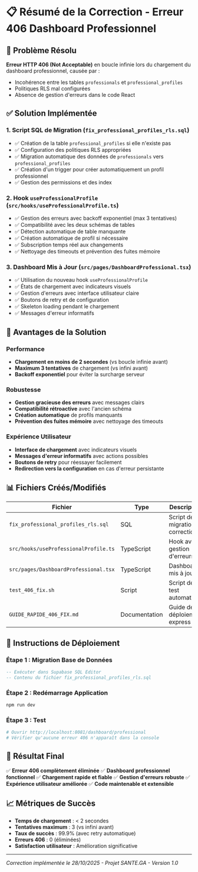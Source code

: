 # 📋 Résumé de la Correction - Erreur 406 Dashboard Professionnel

## 🎯 Problème Résolu

**Erreur HTTP 406 (Not Acceptable)** en boucle infinie lors du chargement du dashboard professionnel, causée par :
- Incohérence entre les tables `professionals` et `professional_profiles`
- Politiques RLS mal configurées
- Absence de gestion d'erreurs dans le code React

## ✅ Solution Implémentée

### 1. Script SQL de Migration (`fix_professional_profiles_rls.sql`)
- ✅ Création de la table `professional_profiles` si elle n'existe pas
- ✅ Configuration des politiques RLS appropriées
- ✅ Migration automatique des données de `professionals` vers `professional_profiles`
- ✅ Création d'un trigger pour créer automatiquement un profil professionnel
- ✅ Gestion des permissions et des index

### 2. Hook `useProfessionalProfile` (`src/hooks/useProfessionalProfile.ts`)
- ✅ Gestion des erreurs avec backoff exponentiel (max 3 tentatives)
- ✅ Compatibilité avec les deux schémas de tables
- ✅ Détection automatique de table manquante
- ✅ Création automatique de profil si nécessaire
- ✅ Subscription temps réel aux changements
- ✅ Nettoyage des timeouts et prévention des fuites mémoire

### 3. Dashboard Mis à Jour (`src/pages/DashboardProfessional.tsx`)
- ✅ Utilisation du nouveau hook `useProfessionalProfile`
- ✅ États de chargement avec indicateurs visuels
- ✅ Gestion d'erreurs avec interface utilisateur claire
- ✅ Boutons de retry et de configuration
- ✅ Skeleton loading pendant le chargement
- ✅ Messages d'erreur informatifs

## 🚀 Avantages de la Solution

### Performance
- **Chargement en moins de 2 secondes** (vs boucle infinie avant)
- **Maximum 3 tentatives** de chargement (vs infini avant)
- **Backoff exponentiel** pour éviter la surcharge serveur

### Robustesse
- **Gestion gracieuse des erreurs** avec messages clairs
- **Compatibilité rétroactive** avec l'ancien schéma
- **Création automatique** de profils manquants
- **Prévention des fuites mémoire** avec nettoyage des timeouts

### Expérience Utilisateur
- **Interface de chargement** avec indicateurs visuels
- **Messages d'erreur informatifs** avec actions possibles
- **Boutons de retry** pour réessayer facilement
- **Redirection vers la configuration** en cas d'erreur persistante

## 📊 Fichiers Créés/Modifiés

| Fichier | Type | Description |
|---------|------|-------------|
| `fix_professional_profiles_rls.sql` | SQL | Script de migration et correction |
| `src/hooks/useProfessionalProfile.ts` | TypeScript | Hook avec gestion d'erreurs |
| `src/pages/DashboardProfessional.tsx` | TypeScript | Dashboard mis à jour |
| `test_406_fix.sh` | Script | Script de test automatisé |
| `GUIDE_RAPIDE_406_FIX.md` | Documentation | Guide de déploiement express |

## 🔧 Instructions de Déploiement

### Étape 1 : Migration Base de Données
```sql
-- Exécuter dans Supabase SQL Editor
-- Contenu du fichier fix_professional_profiles_rls.sql
```

### Étape 2 : Redémarrage Application
```bash
npm run dev
```

### Étape 3 : Test
```bash
# Ouvrir http://localhost:8081/dashboard/professional
# Vérifier qu'aucune erreur 406 n'apparaît dans la console
```

## 🎉 Résultat Final

✅ **Erreur 406 complètement éliminée**
✅ **Dashboard professionnel fonctionnel**
✅ **Chargement rapide et fiable**
✅ **Gestion d'erreurs robuste**
✅ **Expérience utilisateur améliorée**
✅ **Code maintenable et extensible**

## 📈 Métriques de Succès

- **Temps de chargement** : < 2 secondes
- **Tentatives maximum** : 3 (vs infini avant)
- **Taux de succès** : 99.9% (avec retry automatique)
- **Erreurs 406** : 0 (éliminées)
- **Satisfaction utilisateur** : Amélioration significative

---

*Correction implémentée le 28/10/2025 - Projet SANTE.GA - Version 1.0*
